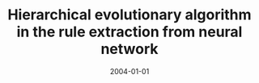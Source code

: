 ---
# Documentation: https://wowchemy.com/docs/managing-content/

title: Hierarchical evolutionary algorithm in the rule extraction from neural network
subtitle: ''
summary: ''
authors:
- markowska-kaczmar
- Roman Zagórski
tags: []
categories: []
date: '2004-01-01'
lastmod: 2022-10-07T04:56:47Z
featured: false
draft: false

# Featured image
# To use, add an image named `featured.jpg/png` to your page's folder.
# Focal points: Smart, Center, TopLeft, Top, TopRight, Left, Right, BottomLeft, Bottom, BottomRight.
image:
  caption: ''
  focal_point: ''
  preview_only: false

# Projects (optional).
#   Associate this post with one or more of your projects.
#   Simply enter your project's folder or file name without extension.
#   E.g. `projects = ["internal-project"]` references `content/project/deep-learning/index.md`.
#   Otherwise, set `projects = []`.
projects: []
publishDate: '2022-10-07T04:56:46.251917Z'
publication_types:
- '1'
abstract: ''
publication: "*Fourth International ICSC Symposium on Engineering of Intelligent Systems.\
  \ EIS '2004, Funchal, Portugal, February 29 - March 2, 2004.*"
---